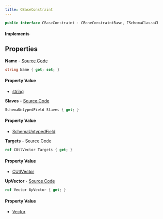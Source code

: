 ```yaml
---
title: CBaseConstraint
---
```


```csharp
public interface CBaseConstraint : CBoneConstraintBase, ISchemaClass<CBoneConstraintBase>, ISchemaClass<CBaseConstraint>, ISchemaField, ISchemaClass, INativeHandle
```

#### Implements

## Properties

**Name** - [Source Code](https://github.com/swiftly-solution/swiftlys2/blob/main/managed/src/SwiftlyS2.Generated/Schemas/Interfaces/CBaseConstraint.cs#L16)

```csharp
string Name { get; set; }
```

#### Property Value

- [string](https://learn.microsoft.com/dotnet/api/system.string)

**Slaves** - [Source Code](https://github.com/swiftly-solution/swiftlys2/blob/main/managed/src/SwiftlyS2.Generated/Schemas/Interfaces/CBaseConstraint.cs#L21)

```csharp
SchemaUntypedField Slaves { get; }
```

#### Property Value

- [SchemaUntypedField](/docs/api/shared/schemas/schemauntypedfield)

**Targets** - [Source Code](https://github.com/swiftly-solution/swiftlys2/blob/main/managed/src/SwiftlyS2.Generated/Schemas/Interfaces/CBaseConstraint.cs#L24)

```csharp
ref CUtlVector Targets { get; }
```

#### Property Value

- [CUtlVector](/docs/api/shared/natives/cutlvector)

**UpVector** - [Source Code](https://github.com/swiftly-solution/swiftlys2/blob/main/managed/src/SwiftlyS2.Generated/Schemas/Interfaces/CBaseConstraint.cs#L18)

```csharp
ref Vector UpVector { get; }
```

#### Property Value

- [Vector](/docs/api/shared/natives/vector)

